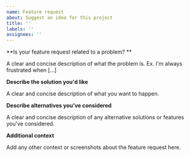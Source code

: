 ```yaml
---
name: Feature request
about: Suggest an idea for this project
title: ''
labels: ''
assignees: ''
---
```


**Is your feature request related to a problem? **

A clear and concise description of what the problem is. Ex. I'm always frustrated when [...]

**Describe the solution you'd like**

A clear and concise description of what you want to happen.

**Describe alternatives you've considered**

A clear and concise description of any alternative solutions or features you've considered.

**Additional context**

Add any other context or screenshots about the feature request here.
